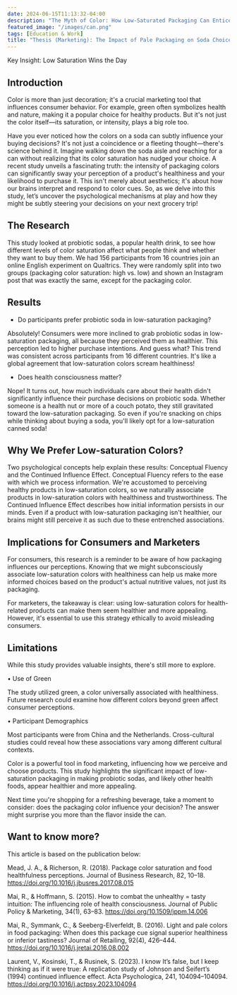 ```yaml
---
date: 2024-06-15T11:13:32-04:00
description: "The Myth of Color: How Low-Saturated Packaging Can Entice You to Make a Purchase?"
featured_image: "/images/can.png"
tags: [Education & Work]
title: "Thesis (Marketing): The Impact of Pale Packaging on Soda Choices"
---
```

Key Insight: Low Saturation Wins the Day

## Introduction
Color is more than just decoration; it's a crucial marketing tool that influences consumer behavior. For example, green often symbolizes health and nature, making it a popular choice for healthy products. But it's not just the color itself—its saturation, or intensity, plays a big role too.
<!--more-->
Have you ever noticed how the colors on a soda can subtly influence your buying decisions? It's not just a coincidence or a fleeting thought—there's science behind it. Imagine walking down the soda aisle and reaching for a can without realizing that its color saturation has nudged your choice. A recent study unveils a fascinating truth: the intensity of packaging colors can significantly sway your perception of a product's healthiness and your likelihood to purchase it. This isn't merely about aesthetics; it's about how our brains interpret and respond to color cues. So, as we delve into this study, let’s uncover the psychological mechanisms at play and how they might be subtly steering your decisions on your next grocery trip!

## The Research
This study looked at probiotic sodas, a popular health drink, to see how different levels of color saturation affect what people think and whether they want to buy them. We had 156 participants from 16 countries join an online English experiment on Qualtrics. They were randomly split into two groups (packaging color saturation: high vs. low) and shown an Instagram post that was exactly the same, except for the packaging color.

## Results
- Do participants prefer probiotic soda in low-saturation packaging?

Absolutely! Consumers were more inclined to grab probiotic sodas in low-saturation packaging, all because they perceived them as healthier. This perception led to higher purchase intentions. And guess what? This trend was consistent across participants from 16 different countries. It's like a global agreement that low-saturation colors scream healthiness!

- Does health consciousness matter?

Nope! It turns out, how much individuals care about their health didn't significantly influence their purchase decisions on probiotic soda. Whether someone is a health nut or more of a couch potato, they still gravitated toward the low-saturation packaging. So even if you're snacking on chips while thinking about buying a soda, you'll likely opt for a low-saturation canned soda!

## Why We Prefer Low-saturation Colors?
Two psychological concepts help explain these results: Conceptual Fluency and the Continued Influence Effect. Conceptual Fluency refers to the ease with which we process information. We're accustomed to perceiving healthy products in low-saturation colors, so we naturally associate products in low-saturation colors with healthiness and trustworthiness. The Continued Influence Effect describes how initial information persists in our minds. Even if a product with low-saturation packaging isn't healthier, our brains might still perceive it as such due to these entrenched associations.

## Implications for Consumers and Marketers
For consumers, this research is a reminder to be aware of how packaging influences our perceptions. Knowing that we might subconsciously associate low-saturation colors with healthiness can help us make more informed choices based on the product's actual nutritive values, not just its packaging.

For marketers, the takeaway is clear: using low-saturation colors for health-related products can make them seem healthier and more appealing. However, it's essential to use this strategy ethically to avoid misleading consumers.

## Limitations
While this study provides valuable insights, there's still more to explore.

•	Use of Green

The study utilized green, a color universally associated with healthiness. Future research could examine how different colors beyond green affect consumer perceptions.

•	Participant Demographics

Most participants were from China and the Netherlands. Cross-cultural studies could reveal how these associations vary among different cultural contexts.

Color is a powerful tool in food marketing, influencing how we perceive and choose products. This study highlights the significant impact of low-saturation packaging in making probiotic sodas, and likely other health foods, appear healthier and more appealing.

Next time you're shopping for a refreshing beverage, take a moment to consider: does the packaging color influence your decision? The answer might surprise you more than the flavor inside the can.

## Want to know more? 
This article is based on the publication below:

Mead, J. A., & Richerson, R. (2018). Package color saturation and food healthfulness perceptions. Journal of Business Research, 82, 10–18. https://doi.org/10.1016/j.jbusres.2017.08.015 

Mai, R., & Hoffmann, S. (2015). How to combat the unhealthy = tasty intuition: The influencing role of health consciousness. Journal of Public Policy & Marketing, 34(1), 63–83. https://doi.org/10.1509/jppm.14.006

Mai, R., Symmank, C., & Seeberg-Elverfeldt, B. (2016). Light and pale colors in food packaging: When does this package cue signal superior healthiness or inferior tastiness? Journal of Retailing, 92(4), 426–444. https://doi.org/10.1016/j.jretai.2016.08.002

Laurent, V., Kosinski, T., & Rusinek, S. (2023). I know It’s false, but I keep thinking as if it were true: A replication study of Johnson and Seifert’s (1994) continued influence effect. Acta Psychologica, 241, 104094–104094. https://doi.org/10.1016/j.actpsy.2023.104094



